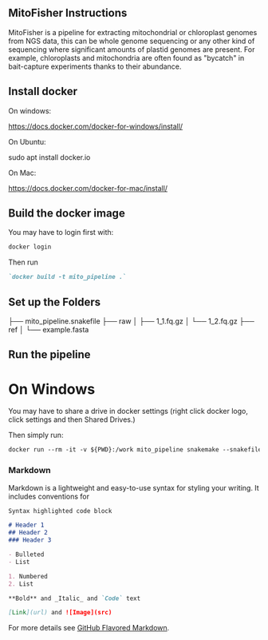 ## MitoFisher Instructions

MitoFisher is a pipeline for extracting mitochondrial or chloroplast genomes from NGS data, this can be whole genome sequencing or any other kind of sequencing where significant amounts of plastid genomes are present. For example, chloroplasts and mitochondria are often found as "bycatch" in bait-capture experiments thanks to their abundance.


## Install docker

On windows:

https://docs.docker.com/docker-for-windows/install/

On Ubuntu:

sudo apt install docker.io

On Mac:

https://docs.docker.com/docker-for-mac/install/


## Build the docker image

You may have to login first with:
```markdown
docker login
```

Then run 

```markdown
`docker build -t mito_pipeline .`
```

## Set up the Folders

├── mito_pipeline.snakefile
├── raw
│ ├── 1_1.fq.gz
│ └── 1_2.fq.gz
├── ref
│ └── example.fasta


## Run the pipeline

# On Windows 

You may have to share a drive in docker settings (right click docker logo, click settings and then Shared Drives.)

Then simply run:
```markdown
docker run --rm -it -v ${PWD}:/work mito_pipeline snakemake --snakefile mito_pipeline.snakefile --cores 8
```









### Markdown

Markdown is a lightweight and easy-to-use syntax for styling your writing. It includes conventions for

```markdown
Syntax highlighted code block

# Header 1
## Header 2
### Header 3

- Bulleted
- List

1. Numbered
2. List

**Bold** and _Italic_ and `Code` text

[Link](url) and ![Image](src)
```

For more details see [GitHub Flavored Markdown](https://guides.github.com/features/mastering-markdown/).

